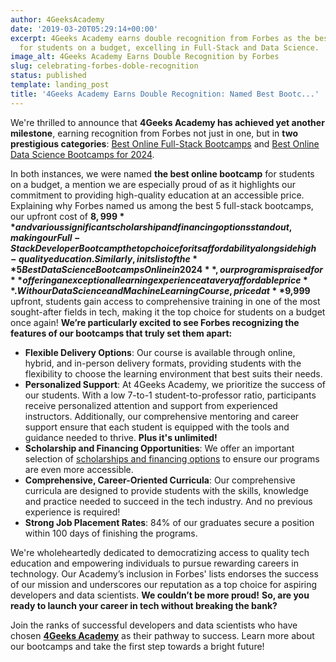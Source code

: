 ```yaml
---
author: 4GeeksAcademy
date: '2019-03-20T05:29:14+00:00'
excerpt: 4Geeks Academy earns double recognition from Forbes as the best bootcamp
  for students on a budget, excelling in Full-Stack and Data Science.
image_alt: 4Geeks Academy Earns Double Recognition by Forbes
slug: celebrating-forbes-doble-recognition
status: published
template: landing_post
title: '4Geeks Academy Earns Double Recognition: Named Best Bootc...'
---
```

We're thrilled to announce that **4Geeks Academy has achieved yet another milestone**, earning recognition from Forbes not just in one, but in **two prestigious categories**: [Best Online Full-Stack Bootcamps](https://www.forbes.com/advisor/education/bootcamps/best-full-stack-developer-bootcamp/)  and  [Best Online Data Science Bootcamps for 2024](https://www.forbes.com/advisor/education/bootcamps/best-data-science-bootcamps/#4geeks_academy_data_science_and_machine_learning_course_section).

In both instances, we were named **the best online bootcamp** for students on a budget, a mention we are especially proud of as it highlights our commitment to providing high-quality education at an accessible price.
Explaining why Forbes named us among the best 5 full-stack bootcamps, our upfront cost of **$8,999** and various significant scholarship and financing options stand out, making our Full-Stack Developer Bootcamp the top choice for its affordability alongside high-quality education.
Similarly, in its list of the **5 Best Data Science Bootcamps Online in 2024**, our program is praised for **offering an exceptional learning experience at a very affordable price**. With our Data Science and Machine Learning Course, priced at **$9,999** upfront, students gain access to comprehensive training in one of the most sought-after fields in tech, making it the top choice for students on a budget once again!
**We’re particularly excited to see Forbes recognizing the features of our bootcamps that truly set them apart:**

- **Flexible Delivery Options**: Our course is available through online, hybrid, and in-person delivery formats, providing students with the flexibility to choose the learning environment that best suits their needs.
- **Personalized Support**: At 4Geeks Academy, we prioritize the success of our students. With a low 7-to-1 student-to-professor ratio, participants receive personalized attention and support from experienced instructors. Additionally, our comprehensive mentoring and career support ensure that each student is equipped with the tools and guidance needed to thrive. **Plus it's unlimited!**
- **Scholarship and Financing Opportunities**: We offer an important selection of [scholarships and financing options](https://4geeksacademy.com/us/financials) to ensure our programs are even more accessible.
- **Comprehensive, Career-Oriented Curricula**: Our comprehensive curricula are designed to provide students with the skills,  knowledge and practice needed to succeed in the tech industry. And no previous experience is required! 
- **Strong Job Placement Rates**: 84% of our graduates secure a position within 100 days of finishing the programs.

We're wholeheartedly dedicated to democratizing access to quality tech education and empowering individuals to pursue rewarding careers in technology. Our Academy’s inclusion in Forbes' lists endorses the success of our mission and underscores our reputation as a top choice for aspiring developers and data scientists. **We couldn’t be more proud!**
**So, are you ready to launch your career in tech without breaking the bank?**

Join the ranks of successful developers and data scientists who have chosen **[4Geeks Academy](https://4geeksacademy.com/us/index?lang=en)** as their pathway to success. Learn more about our bootcamps and take the first step towards a bright future!